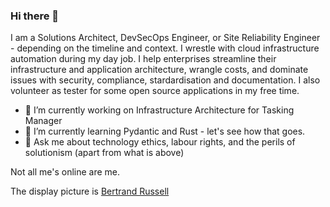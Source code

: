 ### Hi there 👋

<!--
**eternaltyro/eternaltyro** is a ✨ _special_ ✨ repository because its `README.md` (this file) appears on your GitHub profile.

Here are some ideas to get you started:

- 🔭 I’m currently working on ...
- 🌱 I’m currently learning ...
- 👯 I’m looking to collaborate on ...
- 🤔 I’m looking for help with ...
- 💬 Ask me about ...
- 📫 How to reach me: ...
- 😄 Pronouns: ...
- ⚡ Fun fact: ...
-->

I am a Solutions Architect, DevSecOps Engineer, or Site Reliability Engineer - depending on the timeline and context. I wrestle with cloud infrastructure automation during my day job. I help enterprises streamline their infrastructure and application architecture, wrangle costs, and dominate issues with security, compliance, stardardisation and documentation. I also volunteer as tester for some open source applications in my free time.

- 🔭 I’m currently working on Infrastructure Architecture for Tasking Manager
- 🌱 I’m currently learning Pydantic and Rust - let's see how that goes.
- 💬 Ask me about technology ethics, labour rights, and the perils of solutionism (apart from what is above)

Not all me's online are me.

The display picture is [Bertrand Russell](https://en.wikipedia.org/wiki/Bertrand_Russell)
